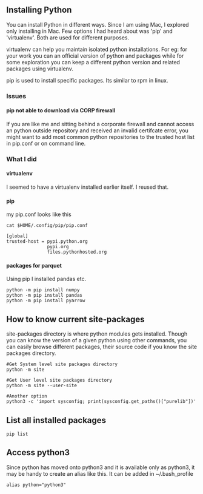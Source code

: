 ## Installing Python

You can install Python in different ways. Since I am using Mac, I explored only installing in Mac. Few options I had heard about was 'pip' and 'virtualenv'. Both are used for different purposes. 

virtualenv can help you maintain isolated python installations. For eg: for your work you can an official version of python and packages while for some exploration you can keep a different python version and related packages using virtualenv. 

pip is used to install specific packages. Its similar to rpm in linux. 
### Issues
#### pip not able to download via CORP firewall
If you are like me and sitting behind a corporate firewall and cannot access an python outside repository and received an invalid certifcate error, you might want to add most common python repositories to the trusted host list in pip.conf or on command line. 
                                            
### What I did
#### virtualenv
I seemed to have a virtualenv installed earlier itself. I reused that. 
#### pip 
my pip.conf looks like this 

    cat $HOME/.config/pip/pip.conf
  
    [global]
    trusted-host = pypi.python.org
                   pypi.org
                   files.pythonhosted.org
               

#### packages for parquet               
Using pip I installed pandas etc. 

    python -m pip install numpy
    python -m pip install pandas
    python -m pip install pyarrow
 
## How to know current site-packages 
site-packages directory is where python modules gets installed. Though you can know the version of a given python using other commands, you can easily browse different packages, their source code if you know the site packages directory. 

    #Get System level site packages directory
    python -m site

    #Get User level site packages directory
    python -m site --user-site
    
    #Another option
    python3 -c 'import sysconfig; print(sysconfig.get_paths()["purelib"])'


## List all installed packages
    
    pip list

## Access python3
Since python has moved onto python3 and it is available only as python3, it may be handy to create an alias like this. 
It can be added in ~/.bash_profile

    alias python="python3"
